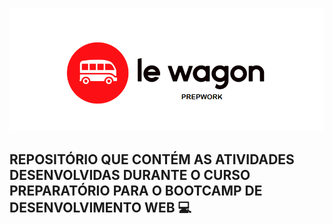 ![](capa.png)

## REPOSITÓRIO QUE CONTÉM AS ATIVIDADES DESENVOLVIDAS DURANTE O CURSO PREPARATÓRIO PARA O BOOTCAMP DE DESENVOLVIMENTO WEB :computer:

